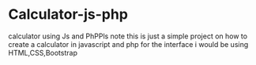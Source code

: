 # Calculator-js-php
calculator using Js and PhPPls note this is just a simple project on how to create a calculator in javascript and php 
for the interface i would be using HTML,CSS,Bootstrap
